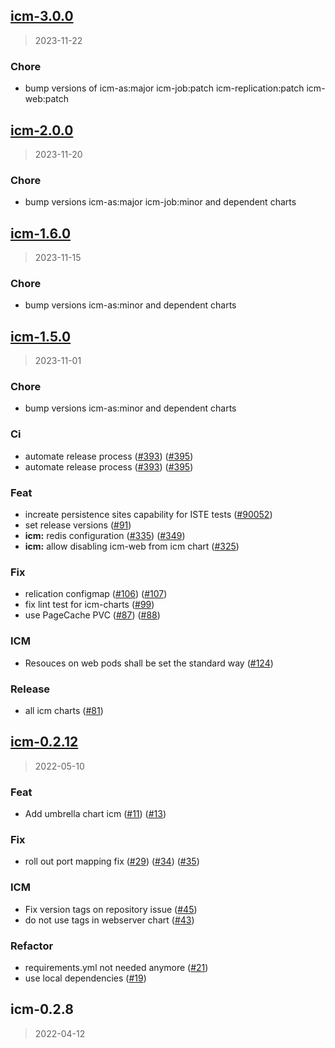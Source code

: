 
<a name="icm-3.0.0"></a>
## [icm-3.0.0](https://github.com/khauser/helm-charts/compare/icm-2.0.0...icm-3.0.0)

> 2023-11-22

### Chore

* bump versions of icm-as:major icm-job:patch icm-replication:patch icm-web:patch


<a name="icm-2.0.0"></a>
## [icm-2.0.0](https://github.com/khauser/helm-charts/compare/icm-1.6.0...icm-2.0.0)

> 2023-11-20

### Chore

* bump versions icm-as:major icm-job:minor and dependent charts


<a name="icm-1.6.0"></a>
## [icm-1.6.0](https://github.com/khauser/helm-charts/compare/icm-1.5.0...icm-1.6.0)

> 2023-11-15

### Chore

* bump versions icm-as:minor and dependent charts


<a name="icm-1.5.0"></a>
## [icm-1.5.0](https://github.com/khauser/helm-charts/compare/icm-0.2.12...icm-1.5.0)

> 2023-11-01

### Chore

* bump versions icm-as:minor and dependent charts

### Ci

* automate release process ([#393](https://github.com/khauser/helm-charts/issues/393)) ([#395](https://github.com/khauser/helm-charts/issues/395))
* automate release process ([#393](https://github.com/khauser/helm-charts/issues/393)) ([#395](https://github.com/khauser/helm-charts/issues/395))

### Feat

* increate persistence sites capability for ISTE tests ([#90052](https://github.com/khauser/helm-charts/issues/90052))
* set release versions ([#91](https://github.com/khauser/helm-charts/issues/91))
* **icm:** redis configuration ([#335](https://github.com/khauser/helm-charts/issues/335)) ([#349](https://github.com/khauser/helm-charts/issues/349))
* **icm:** allow disabling icm-web from icm chart ([#325](https://github.com/khauser/helm-charts/issues/325))

### Fix

* relication configmap ([#106](https://github.com/khauser/helm-charts/issues/106)) ([#107](https://github.com/khauser/helm-charts/issues/107))
* fix lint test for icm-charts ([#99](https://github.com/khauser/helm-charts/issues/99))
* use PageCache PVC ([#87](https://github.com/khauser/helm-charts/issues/87)) ([#88](https://github.com/khauser/helm-charts/issues/88))

### ICM

* Resouces on web pods shall be set the standard way ([#124](https://github.com/khauser/helm-charts/issues/124))

### Release

* all icm charts ([#81](https://github.com/khauser/helm-charts/issues/81))


<a name="icm-0.2.12"></a>
## [icm-0.2.12](https://github.com/khauser/helm-charts/compare/icm-0.2.8...icm-0.2.12)

> 2022-05-10

### Feat

* Add umbrella chart icm ([#11](https://github.com/khauser/helm-charts/issues/11)) ([#13](https://github.com/khauser/helm-charts/issues/13))

### Fix

* roll out port mapping fix ([#29](https://github.com/khauser/helm-charts/issues/29)) ([#34](https://github.com/khauser/helm-charts/issues/34)) ([#35](https://github.com/khauser/helm-charts/issues/35))

### ICM

* Fix version tags on repository issue ([#45](https://github.com/khauser/helm-charts/issues/45))
* do not use tags in webserver chart ([#43](https://github.com/khauser/helm-charts/issues/43))

### Refactor

* requirements.yml not needed anymore ([#21](https://github.com/khauser/helm-charts/issues/21))
* use local dependencies ([#19](https://github.com/khauser/helm-charts/issues/19))


<a name="icm-0.2.8"></a>
## icm-0.2.8

> 2022-04-12

